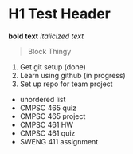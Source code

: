 # H1 Test Header #
**bold text**
*italicized text*

> Block
> Thingy

1. Get git setup (done)
2. Learn using github (in progress)
3. Set up repo for team project

- unordered list
- CMPSC 465 quiz
- CMPSC 465 project
- CMPSC 461 HW
- CMPSC 461 quiz
- SWENG 411 assignment